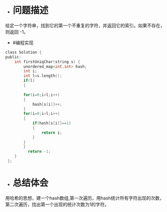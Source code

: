 ﻿* # 问题描述
给定一个字符串，找到它的第一个不重复的字符，并返回它的索引。如果不存在，则返回 -1。

* #编程实现
```c
class Solution {
public:
    int firstUniqChar(string s) {
        unordered_map<int,int> hash;
        int i;
        int l=s.length();
        if(l)
        {  
              
        for(i=0;i<l;i++)  
        {  
            hash[s[i]]++;  
        }  
        for(i=0;i<l;i++)  
        {  
            if(hash[s[i]]==1)
            {            
                return i;  
            }  
        }             
        }           
          return -1;          
    }  
 };
 ```
 * # 总结体会
 用哈希的思想，建一个hash数组,第一次遍历，用hash统计所有字符出现的次数，第二次遍历，找出第一个出现的统计次数为1的字符。
